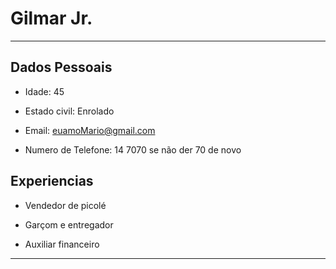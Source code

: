 # Gilmar Jr.

---
## Dados Pessoais

- Idade: 45

- Estado civil: Enrolado

- Email: euamoMario@gmail.com

- Numero de Telefone: 14 7070 se não der 70 de novo

## Experiencias

- Vendedor de picolé

- Garçom e entregador

- Auxiliar financeiro
---

